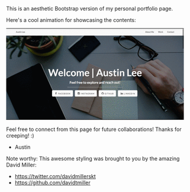 This is an aesthetic Bootstrap version of my personal portfolio page.

Here's a cool animation for showcasing the contents:

![Alt text](/images/myPortfolioGif.gif?raw=true "My Page! Yay.")

Feel free to connect from this page for future collaborations! Thanks for creeping! :)

- Austin

Note worthy:
This awesome styling was brought to you by the amazing David Miller:
* https://twitter.com/davidmillerskt
* https://github.com/davidtmiller
